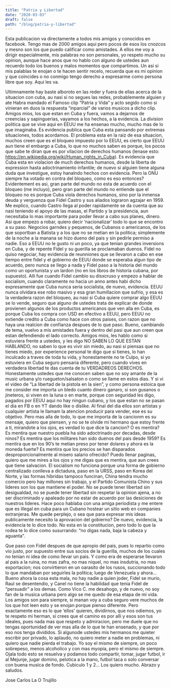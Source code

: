 ```yaml
---
title: "Patria y Libertad"
date: "2020-03-03"
draft: false
path: "/blog/patria-y-libertad"
---
```


Esta publicacion va directamente a todos mis amigos y conocidos en facebook. Tengo mas de 2000 amigos aqui pero pocos de esos los cnozcos y mesno son los que puedo calificar como amistades. A ellos me voy a dirigir especialmente, mis palabras no son personales, yo respeto mucho su opinion, aunque hace anos que no hablo con alguno de ustedes aun recuerdo todo los buenos y malos momentos que compartimos. Un asi si mis palablas te enojan o te hacen sentir recelo, recuerda que es mi opinion y que coincides o no conmigo tengo derecho a expresarme como persona libre que soy. Aqui les va.

Ultimnamente hay baste alboroto en las reder y fuera de ellas acerca de la situacion con cuba, au nasi si no segues las redes, probablemente alguien y ate Habra mandado el Famoso clip “Patria y Vida” y acto segido como si vinieran en duos la respuesta “inparcial” de varios musicos a dicho clip. Amigos mios, los que estan en Cuba y fuera, vamos a dejarnos de creencias y sapinguerias, vayamos a los hechos, a la evidencia. La division politica que se vive aqui en EEUU me ha ensenao mucho, mucho mas de lo que imaginaba. Es evidencia publica que Cuba esta pansando por extremas situaciones, todos acordamos. El problema esta en  la raiz de esa situacion, muchos creen que es el bloqueo impuesto por lo EEUU, es cierto que EEUU aun tiene el embargo a Cuba, lo que no muchos saben es porque, los pocos que sabe te diran que es por vilacion de derechos humanos (lenase esto: https://en.wikipedia.org/wiki/Human_rights_in_Cuba). Es evidencia que Cuba esta en violacion de much derechos humanos, desde la liberta de expression hasta adoctrinamiento infantile; de nuevo si alguien tiene alguna duda que investigue, estoy hanalndo hechos con evidencia. Pero la ONU siempre ha votado en contra del bloqueo, como es eso entonces? Evidentement es asi, gran parte del mundo no esta de acuerdo con el bloqueo (me incluyo), pero gran parte del mundo no entiende que el bloqueo no es porque Cuba viola derechos humanos, sino por la inmensa deuda y verguenza que Fidel Castro y sus aliados lograron agzajar en 1959. Me explico, cuando Castro llega al poder rapidamente se da cuenta que au nasi teniendo el apoyo de las masas, el Partido y la presidencia, aun necesitaba lo mas importante para poder llevar a cabo sus planes, dinero. Asi que empezo a robar, quiero decir ‘nacionalizar’ todo lo que se encontro a su paso. Negocios garndes y pequenos, de Cubanos o americanos, de los que soportban a Batista y a los que no se metian en la politica; simplemente de la noche a la manana se hizo dueno del pais y sin pedirle permiso a nadie. Eso a EEUU no le gusto ni un poco, ya que tenian grandes inversions en Cuba, y de repente Fidel y su guerilla se proclamaban duenos. Fidel no quiso negociar, hay evidencia de reunniones que se llevaron a cabo en ese tiempo entre fidel y el gobierno de EEUU donde se esperaba algun tipo de acuerdo, pero nunca se llego a nada y Fidel paso a la historia del mundo como un oportunista y un lardon (no en los libros de historia cubana, por supuesto). Alli fue cuando Fidel cambio su disxcruso y empezo a hablar de socialism, cuando claramente no hacia un anno antes habi dicho expresamente que Cuba nunca seria socialista, de nuevo, evidencia. EEUU nunca olvidara ese robo masivo y esa gran humillacion que sufrio, y esa es la verdadera razon del bloqueo, au nasi si Cuba quiere comprar algo EEUU se lo vende, seguro que alguno de ustedes trata de explicar de donde provienen algunos de los productos americanos que ven alla en Cuba, es porque Cuba los compra con USD en efectivo a EEUU, pero EEUU no extiende credito a Cuba como hace con otros paises, con razon que no haya una realcion de confianza despues de lo que paso. Bueno, cambiando de tema, vuelvo a mis amistades fuera y dentro del pasi que aun creen que estan defendiendo el lado correcto. Amigos mios, les hablo como si estuviera frente a ustedes, y les digo NO SABEN LO QUE ESTAN HABLANDO, no saben lo que es vivir sin miedo, au nasi si piensas que no tienes miedo, por experience personal te digo que si tienes, lo han inculcado a traves de toda tu vida, y honestamente no te Culpo, si yo estuviera en Cuba seguro pensaria diferente, pero cuando vives en verdadera libertad te das cuenta de tu VERDADREOS DERECHOS. 
Honestamente ustedes que me conocen saben que no soy amante de la music urbana y/o ruegueton/salsaton o como se llame en estos dias. Y si vi el video de “La libertad de la pistola en la sien”, y como persona estoica que me consider me importa un bledo cuanto dinero ganaro, si son gusanos o jineteros, si viven en la luna o en marte, porque con seguridad les digo, pagados por EEUU aqui no hay ningun cubano, y los que estan no se pasan el dia en FB o en YT dando like o dislike. Al final del dia ellos son artistas y cualquier artista le llamam la atencion producir para vender, ese es su objetivo. Pero mas alla de todo, lo que me importa de la cancionm es su mensaje, quiero que piensen, y no se te olvide mi hermano que estoy frente a ti, mirandote a los ojos, es verdad lo que dice la cancion? O es mentira? Es mentira que nuestro puebla ha sido adoctrinado por decadas, desde ninos? Es mentira que los militares han sido duenos del pais desde 1959? Es mentira que en los 90’s te metian preso por tener dolares y ahora es la moneda fuerte? Es mentira que los precios se han disparados desproporcionalmente al misero salario ofrecido? Puedo llenar paginas, quiero que me mires a los ojos y me digas que es mentira, que aun crees que tiene salvacion. El socialism no funciona porque una forma de gobierno centralizado conlleva a dictadura, paso en la URSS, paso en Korea del Norte, y las formas hibridas tampoco funcinan, China tendra mucho comercio pero hay millones sin trabajo, y el Partido Comunista Chino y sus lideres son los que mantiene el poder. No se puede tener libertad sin desigualdad, no se puede tener libertad sin respetar la opinion ajena, a no ser discriminado y apaleado por no estar de acuerdo por las desiciones de nuestros lideres. Hace poco hablaba con una amiga periodista y me entere que es illegal en cuba para un Cubano hostear un sitio web en companies extranjeras. Me quede perplejo, o sea que para expresar mis ideas publicamente necesito la aprovacion del gobierno? De nuevo, evidencia, la evidencia te lo dice todo. No esta en la constitucion, pero todo lo que la rodea te lo dice como susurrando: “no digas nada, baja la cabeza y aguanta”. 

Que paso con Fidel despues de que apropio del pais, pues lo repartio como vio justo, por supuesto entre sus socios de la guerilla, muchos de los cuales no tenian ni idea de como llevar un pais. Y como era de esperarse llevaron al pais a la ruina, no mas zafra, no mas niquel, no mas insdutria, no mas exportacion; nos convirtieron en un oarasito de los rusos, succionando todo lo que mandaban por seguirles la politica; luego de Venezuela y ahora… Bueno ahora la cosa esta mala, no hay nadie a quien joder, Fidel se murio, Raul se desentendio, y Canel no tiene la habilidad que tenia Fidel de “persuadir” a los demas. Como Vico C. me desahogo, y de nuevo, no soy fan de la musica urbana pero algo se me quedo de esa etapa de mi vida. 
Los amigos son para siempre, si manan voy a cuba seguro vere muchos de los que hot leen esto y se enojan porque pienso diferente. Pero exactamente eso es lo que ‘ellos’ quieren, dividirnos, que nos odiemos, yo te respeto mi herman, si crees que el camino es por alli y esos son tus ideales, pues nada mas que respeto y admiracion, pero me duele que no tengas oportunidad de ver mas alla de lo que te han ensenado, y que por eso nos tenga divididos. Si algunode ustedes mis hermanos me quieter escribir por privado, lo aplaudo, no quiero meter a nadie en problemas, ni quiero que nadie pierda el trabajo. Yo soy el mismo de siempre, un poco sobrepeso, menos alcoholico y con mas myopia, pero el mismo de siempre. Ojala todo esto se resuelva y podamos todo compartir, tomar, jugar futbol, ir al Mejunje, jugar domino, pelotica a la mano, futbol taca o solo conversar con buena musica de fondo. Cubiculo 1 y 2... Los quiero mucho. Abrazo y saludos. 

Jose Carlos La O Trujillo   
